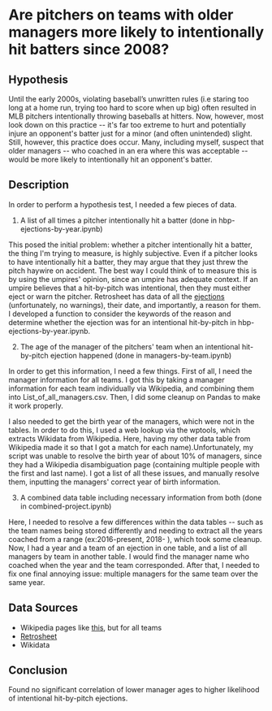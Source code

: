 # Are pitchers on teams with older managers more likely to intentionally hit batters since 2008?
## Hypothesis

Until the early 2000s, violating baseball’s unwritten rules (i.e staring too long at a home run, trying too hard to score when up big) often resulted in MLB pitchers intentionally throwing baseballs at hitters. Now, however, most look down on this practice -- it's far too extreme to hurt and potentially injure an opponent's batter just for a minor (and often unintended) slight. Still, however, this practice does occur. Many, including myself, suspect that older managers -- who coached in an era where this was acceptable -- would be more likely to intentionally hit an opponent's batter. 

## Description

In order to perform a hypothesis test, I needed a few pieces of data.

1. A list of all times a pitcher intentionally hit a batter (done in hbp-ejections-by-year.ipynb)

This posed the initial problem: whether a pitcher intentionally hit a batter, the thing I'm trying to measure, is highly subjective. Even if a pitcher looks to have intentionally hit a batter, they may argue that they just threw the pitch haywire on accident. The best way I could think of to measure this is by using the umpires' opinion, since an umpire has adequate context. If an umpire believes that a hit-by-pitch was intentional, then they must either eject or warn the pitcher. Retrosheet has data of all the [ejections](https://www.retrosheet.org/eject.htm) (unfortunately, no warnings), their date, and importantly, a reason for them. I developed a function to consider the keywords of the reason and determine whether the ejection was for an intentional hit-by-pitch in hbp-ejections-by-year.ipynb.

2. The age of the manager of the pitchers' team when an intentional hit-by-pitch ejection happened (done in managers-by-team.ipynb)

In order to get this information, I need a few things. First of all, I need the manager information for all teams. I got this by taking a manager information for each team individually via Wikipedia, and combining them into List_of_all_managers.csv. Then, I did some cleanup on Pandas to make it work properly.

I also needed to get the birth year of the managers, which were not in the tables. In order to do this, I used a web lookup via the wptools, which extracts Wikidata from Wikipedia. Here, having my other data table from Wikipedia made it so that I got a match for each name).Unfortunately, my script was unable to resolve the birth year of about 10% of managers, since they had a Wikipedia disambiguation page (containing multiple people with the first and last name). I got a list of all these issues, and manually resolve them, inputting the managers' correct year of birth information.

3. A combined data table including necessary information from both (done in combined-project.ipynb)

Here, I needed to resolve a few differences within the data tables -- such as the team names being stored differently and needing to extract all the years coached from a range (ex:2016-present, 2018- ), which took some cleanup. Now, I had a year and a team of an ejection in one table, and a list of all managers by team in another table. I would find the manager name who coached when the year and the team corresponded. After that, I needed to fix one final annoying issue: multiple managers for the same team over the same year. 

## Data Sources
- Wikipedia pages like [this](https://en.wikipedia.org/wiki/List_of_San_Francisco_Giants_managers), but for all teams
- [Retrosheet](https://www.retrosheet.org/eject.htm)
- Wikidata

## Conclusion

Found no significant correlation of lower manager ages to higher likelihood of intentional hit-by-pitch ejections.
